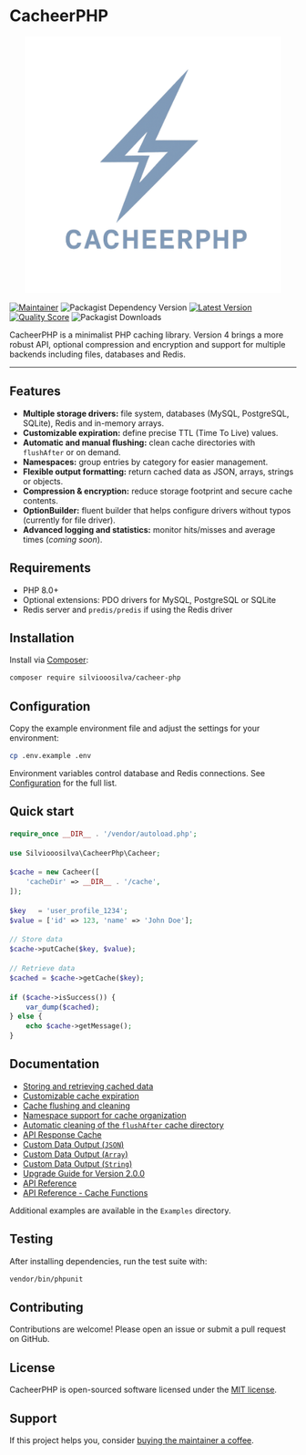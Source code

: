 # CacheerPHP

<p align="center">
  <a href="https://github.com/silviooosilva/CacheerPHP"><img src="docs/cacheer_php_logo__.png" width="450"/></a>
</p>

[![Maintainer](https://img.shields.io/badge/maintainer-@silviooosilva-blue.svg?style=for-the-badge&color=blue)](https://github.com/silviooosilva)
![Packagist Dependency Version](https://img.shields.io/packagist/dependency-v/silviooosilva/cacheer-php/PHP?style=for-the-badge&color=blue)
[![Latest Version](https://img.shields.io/github/release/silviooosilva/CacheerPHP.svg?style=for-the-badge&color=blue)](https://github.com/silviooosilva/CacheerPHP/releases)
[![Quality Score](https://img.shields.io/scrutinizer/g/silviooosilva/CacheerPHP.svg?style=for-the-badge&color=blue)](https://scrutinizer-ci.com/g/silviooosilva/CacheerPHP)
![Packagist Downloads](https://img.shields.io/packagist/dt/silviooosilva/cacheer-php?style=for-the-badge&color=blue)

CacheerPHP is a minimalist PHP caching library. Version 4 brings a more robust API, optional compression and encryption and support for multiple backends including files, databases and Redis.

---

## Features

- **Multiple storage drivers:** file system, databases (MySQL, PostgreSQL, SQLite), Redis and in-memory arrays.
- **Customizable expiration:** define precise TTL (Time To Live) values.
- **Automatic and manual flushing:** clean cache directories with `flushAfter` or on demand.
- **Namespaces:** group entries by category for easier management.
- **Flexible output formatting:** return cached data as JSON, arrays, strings or objects.
- **Compression & encryption:** reduce storage footprint and secure cache contents.
- **OptionBuilder:** fluent builder that helps configure drivers without typos (currently for file driver).
- **Advanced logging and statistics:** monitor hits/misses and average times (*coming soon*).

## Requirements

- PHP 8.0+
- Optional extensions: PDO drivers for MySQL, PostgreSQL or SQLite
- Redis server and `predis/predis` if using the Redis driver

## Installation

Install via [Composer](https://getcomposer.org):

```sh
composer require silviooosilva/cacheer-php
```

## Configuration

Copy the example environment file and adjust the settings for your environment:

```sh
cp .env.example .env
```

Environment variables control database and Redis connections. See [Configuration](docs/configuration.md) for the full list.

## Quick start

```php
require_once __DIR__ . '/vendor/autoload.php';

use Silviooosilva\CacheerPhp\Cacheer;

$cache = new Cacheer([
    'cacheDir' => __DIR__ . '/cache',
]);

$key   = 'user_profile_1234';
$value = ['id' => 123, 'name' => 'John Doe'];

// Store data
$cache->putCache($key, $value);

// Retrieve data
$cached = $cache->getCache($key);

if ($cache->isSuccess()) {
    var_dump($cached);
} else {
    echo $cache->getMessage();
}
```

## Documentation

- [Storing and retrieving cached data](docs/example01.md)
- [Customizable cache expiration](docs/example02.md)
- [Cache flushing and cleaning](docs/example03.md)
- [Namespace support for cache organization](docs/example04.md)
- [Automatic cleaning of the `flushAfter` cache directory](docs/example09.md)
- [API Response Cache](docs/example05.md)
- [Custom Data Output (`JSON`)](docs/example06.md)
- [Custom Data Output (`Array`)](docs/example07.md)
- [Custom Data Output (`String`)](docs/example08.md)
- [Upgrade Guide for Version 2.0.0](docs/guide2.0.0.md)
- [API Reference](docs/api-reference.md)
- [API Reference - Cache Functions](docs/API-Reference/FuncoesCache/README.md)

Additional examples are available in the `Examples` directory.

## Testing

After installing dependencies, run the test suite with:

```sh
vendor/bin/phpunit
```

## Contributing

Contributions are welcome! Please open an issue or submit a pull request on GitHub.

## License

CacheerPHP is open-sourced software licensed under the [MIT license](https://opensource.org/licenses/MIT).

## Support

If this project helps you, consider [buying the maintainer a coffee](https://buymeacoffee.com/silviooosilva).
